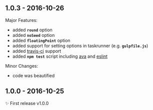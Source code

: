 ## 1.0.3 - 2016-10-26

Major Features:
- added **`round`** option
- added **`noSeed`** option
- added **`floatingPoint`** option
- added support for setting options in taskrunner (e.g. **`gulpfile.js`**)
- added [travis-ci](https://travis-ci.org/) support
- added **`npm test`** script including [ava](https://github.com/avajs/ava) and [eslint](https://github.com/eslint/eslint)

Minor Changes:
- code was beautified

## 1.0.0 - 2016-10-25

✨ First release v1.0.0